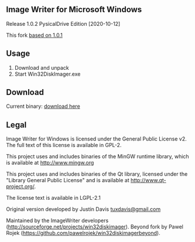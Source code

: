 ## Image Writer for Microsoft Windows ##
Release 1.0.2 PysicalDrive Edition [2020-10-12]

This fork [based on 1.0.1](https://github.com/pawelrojek/win32diskimagerbeyond/)


## Usage ##
1) Download and unpack
2) Start Win32DiskImager.exe


## Download ##
Current binary: [download here](https://github.com/oznotes/win32diskimagerbeyond)



## Legal ##
Image Writer for Windows is licensed under the General Public
License v2. The full text of this license is available in
GPL-2.

This project uses and includes binaries of the MinGW runtime library,
which is available at http://www.mingw.org

This project uses and includes binaries of the Qt library, licensed under the
"Library General Public License" and is available at
http://www.qt-project.org/.

The license text is available in LGPL-2.1

Original version developed by Justin Davis <tuxdavis@gmail.com>

Maintained by the ImageWriter developers (http://sourceforge.net/projects/win32diskimager).
Beyond fork by Pawel Rojek (https://github.com/pawelrojek/win32diskimagerbeyond).
